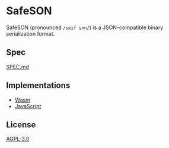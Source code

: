 # SafeSON

SafeSON (pronounced `/seɪf sʌn/`) is a JSON-compatible binary serialization
format.

## Spec

[SPEC.md](./SPEC.md)

## Implementations

- [Wasm](./wasm/)
- [JavaScript](./js/)

## License

[AGPL-3.0](./LICENSE)
